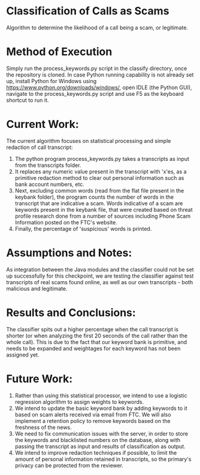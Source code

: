 # Classification of Calls as Scams

Algorithm to determine the likelihood of a call being a scam, or legitimate.

# Method of Execution

Simply run the process_keywords.py script in the classify directory, once the repository is cloned. In case Python running capability is not already set up, install Python for Windows using https://www.python.org/downloads/windows/, open IDLE (the Python GUI), navigate to the process_keywords.py script and use F5 as the keyboard shortcut to run it.

# Current Work:
  The current algorithm focuses on statistical processing and simple redaction of call transcript:
1. The python program process_keywords.py takes a transcripts as input from the transcripts folder.
1. It replaces any numeric value present in the transcript with 'x'es, as a primitive redaction method to clear out personal information such as bank account numbers, etc.
1. Next, excluding common words (read from the flat file present in the keybank folder), the program counts the number of words in the transcript that are indicative a scam. Words indicative of a scam are keywords present in the keybank file, that were created based on threat profile research done from a number of sources including Phone Scam Information posted on the FTC's website.
1. Finally, the percentage of 'suspicious' words is printed.
  
# Assumptions and Notes:
  As integration between the Java modules and the classifier could not be set up successfully for this checkpoint, we are testing the classifier against test transcripts of real scams found online, as well as our own transcripts - both malicious and legitimate.

# Results and Conclusions:
  The classifier spits out a higher percentage when the call transcript is shorter (or when analyzing the first 20 seconds of the call rather than the whole call). This is due to the fact that our keyword bank is primitive, and needs to be expanded and weightages for each keyword has not been assigned yet.
  
# Future Work:
1. Rather than using this statistical processor, we intend to use a logistic regression algorithm to assign weights to keywords. 
1. We intend to update the basic keyword bank by adding keywords to it based on scam alerts received via email from FTC. We will also implement a retention policy to remove keywords based on the freshness of the news.
1. We need to fix communication issues with the server, in order to store the keywords and blacklisted numbers on the database, along with passing the transcript as input and results of classification as output.
1. We intend to improve redaction techniques if possible, to limit the amount of personal information retained in transcripts, so the primary's privacy can be protected from the reviewer.
